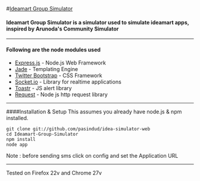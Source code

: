 
#[Ideamart Group Simulator](https://github.com/pasindud/) 

#### Ideamart Group Simulator is a simulator used to simulate ideamart  apps, inspired by Arunoda's Community Simulator

***
#### Following are the node modules used


* [Express.js](http://expressjs.com/) - Node.js Web Framework
* [Jade](http://jade-lang.com/) -  Templating Engine
* [Twitter Bootstrap](http://twitter.github.com/bootstrap/) -  CSS Framework
* [Socket.io](http://socket.io/) - Library for realtime applications
* [Toastr](https://github.com/CodeSeven/toastr) - JS alert library
* [Request](https://github.com/mikeal/request) - Node js http request library

***


####Installation & Setup
This assumes you already have node.js & npm installed.

```
git clone git://github.com/pasindud/idea-simulator-web
cd Ideamart-Group-Simulator
npm install
node app
```
Note : before sending sms click on config and set the Application URL


****
Tested on Firefox 22v and Chrome 27v
